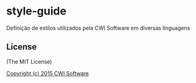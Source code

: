 style-guide
===========

Definição de estilos utilizados pela CWI Software em diversas linguagens


## License

(The MIT License)

[Copyright (c) 2015 CWI Software](https://github.com/CWISoftware/style-guide/blob/master/LICENSE)